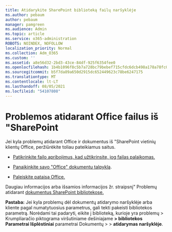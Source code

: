 ```yaml
---
title: Atidarykite SharePoint biblioteką failų naršyklėje
ms.author: pebaum
author: pebaum
manager: pamgreen
ms.audience: Admin
ms.topic: article
ms.service: o365-administration
ROBOTS: NOINDEX, NOFOLLOW
localization_priority: Normal
ms.collection: Adm_O365
ms.custom: ''
ms.assetid: a8e56d32-2bd3-43ce-84df-925f6354fee0
ms.openlocfilehash: 1b4b1096f8c5b7a728bc79bebef715cfdc6dcb498a178a78fc0e0fff0faa5585
ms.sourcegitcommit: b5f7da89a650d2915dc652449623c78be6247175
ms.translationtype: MT
ms.contentlocale: lt-LT
ms.lasthandoff: 08/05/2021
ms.locfileid: "54107808"
---
```

# <a name="problems-opening-office-files-from-sharepoint"></a>Problemos atidarant Office failus iš "SharePoint

Jei kyla problemų atidarant Office ir dokumentus iš "SharePoint vietinių klientų Office, peržiūrėkite toliau pateikiamus saitus. 

- [Patikrinkite failo apribojimus, kad užtikrinsite, jog failas palaikomas.](https://support.office.com/article/Invalid-file-names-and-file-types-in-OneDrive-OneDrive-for-Business-and-SharePoint-64883a5d-228e-48f5-b3d2-eb39e07630fa)

- [Panaikinkite savo "Office" dokumentų talpyklą](https://support.office.com/article/Delete-your-Office-Document-Cache-b1d3765e-d71b-4bb8-99ca-acd22c42995d).

- [Paleiskite pataisą Office.](https://support.office.com/Article/Repair-an-Office-application-7821d4b6-7c1d-4205-aa0e-a6b40c5bb88b)

Daugiau informacijos arba išsamios informacijos žr. straipsnį" Problemų atidarant [dokumentus SharePoint bibliotekose.](https://support.office.com/article/Fix-problems-opening-documents-in-SharePoint-libraries-31329FA1-4AD0-47FC-95D8-BB0C5B12A536)

**Pastaba:** Jei kyla problemų dėl dokumentų atidarymo naršyklėje arba kliente pagal numatytuosius parametrus, gali tekti pakeisti bibliotekos parametrą. Norėdami tai padaryti, eikite į biblioteką, kurioje yra problemų > Krumpliaračio piktograma viršutiniame dešiniajame **> bibliotekos Parametrai Išplėstiniai** parametrai Dokumentų  >     >  **atidarymas naršyklėje**.


